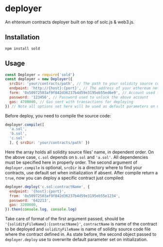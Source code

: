 # deployer
An ehtereum contracts deployer built on top of solc.js & web3.js.
## Installation
~~~shell
npm install sold
~~~
## Usage
~~~javascript
const Deployer = require('sold')
const deployer = new Deployer({
  srcDir: 'your/contracts/path', // The path to your solidity source code, default to './contract'
  endpoint: 'http://{host}:{port}', // The address of your ethereum network node
  form: '0x50972503af9f842d36237b4d59e3195eb55ed6e9', // Account used to deploy contracts
  password: '123456', // Password used to unlock the above account
  gas: 4700000, // Gas sent with transactions for deploying
}) // Note all options set here will be used as default parameters on method call, Or you can pass them later when call a method
~~~
Before deploy, you need to compile the source code:
~~~javascript
deployer.compile([
  'a.sol',
  'b.sol',
  'c.sol'
  ], { srcDir: 'your/contracts/path' })
~~~
Here the array holds all solidity source files' name, in dependent order. On the above case, `c.sol` depends on `b.sol` and `'a.sol'`. All dependencies must be specified here in properly order. The second argument of `deployer.compile` is optional, `srcDir` is a directory where to find your contracts, use default set when initialization if absent. After compile return a `true`, now you can deploy a specific contract just compiled:
~~~javascript
deployer.deploy('c.sol:contractName', {
  endpoint: '{host}:{port}',
  from: '0x50972503af9f842d36237b4d59e3195eb55e1234',
  password: '642213',
  gas: 3200000,
}).then(console.log, console.log)
~~~
Take care of format of the first argument passed, should be `'{solidityFileName}:{contractName}'`, `contractName` is name of the contract to be deployed and `solidityFileName` is name of solidity source code file where the contract defined in. As state before, the second object passed to `deployer.deploy` use to overwrite default parameter set on initialization.
